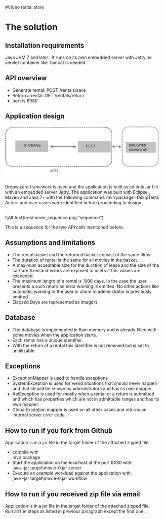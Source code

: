 #Video rental store

# The solution

## Installation requirements
Java JVM 7 and later .
It runs on its own embedded server with Jetty,no servlet container like Tomcat is needed

## API overview
- Generate rental: POST /rentals/save 
- Return a rental: GET /rentals/return 
- port is 8080  

## Application design

![Alt text](res\MOVIE_api.jpg "architecture")

Dropwizard framework is used and the application is built as an only jar file with an embedded server Jetty.
The application was built with Eclipse , Maven and Java 7+ with the following command:
mvn package -DskipTests
Actors and user cases were identified before proceeding to design

<br>
![Alt text](res\movie_sequence.png "sequence")

This is a sequence for the two API calls mentioned before.

## Assumptions and limitations
- The rental basket and the returned basket consist of the same films.
- The duration of rental is the same for all movies in the basket.
- A maximum acceptable size for the  duration of lease and the size of the cart are fixed and 
errors are exposed to users if this values are exceeded.
- The maximum length of a rental is 1000 days. In the case the user presents a such retutn an 
error warning is emitted. No other actions like automatic warning to the user or alarm to 
administrator is previously emitted .
- Elapsed Days are represented as integers.



## Database
- The database is implemented in Ram memory and is already filled with some movies when
the application starts.
- Each rental has a unique identifier.
- With the return of a rental this identifier is not removed but is set to unitilizable.

## Exceptions
- ExceptionMapper is used to handle exceptions
- SystemException is used for weird situations that should never happen and that should be 
known by administrators and has its own mapper.
- ApiException is used for mostly when a rental or a return is submitted and which has 
properties which are not in admittable ranges and has its own mapper.
- GlobalException mapper is used on all other cases and returns an internal server error code. 




## How to run if you fork from Github
Application is in a jar file in the target folder of the attached zipped file. 

- compile with
<br> mvn package
- Start the application on the localhost at the port 8080 with:
<br> java -jar target\movie-0.jar server 
- Execute an example workload against the application with:
<br> java -jar target\movie-0.jar workflow

## How to run if you received zip file via email
Application is in a jar file in the target folder of the attached zipped file. 
<br> Run all the steps as listed in previous paragraph except the first one .